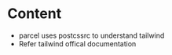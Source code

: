 # Content
- parcel uses postcssrc to understand tailwind
- Refer tailwind offical documentation








